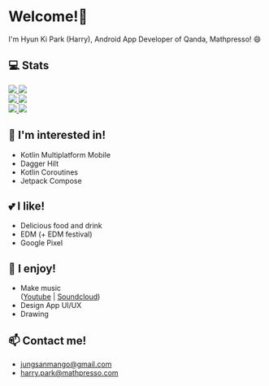 # Welcome!👋
I'm Hyun Ki Park (Harry), Android App Developer of Qanda, Mathpresso! 😄

## 💻 Stats

<a href="https://github.com/itaditya#gh-dark-mode-only">
<img src="https://github-readme-stats.vercel.app/api?username=HarryTylenol&count_private=true&hide_border=true&theme=dark&bg_color=0E1116&icon_color=ffffff#gh-dark-mode-only"/>
</a>

<a href="https://github.com/itaditya##gh-light-mode-only">
<img src="https://github-readme-stats.vercel.app/api?username=HarryTylenol&count_private=true&hide_border=true&theme=light#gh-light-mode-only"/>
</a>

<br/>

<a href="https://github.com/itaditya#gh-dark-mode-only">
<img src="https://github-readme-stats.vercel.app/api/wakatime?username=HarryTylenol&layout=compact&hide_border=true&bg_color=0E1116&icon_color=ffffff&theme=dark#gh-dark-mode-only"/>
</a>

<a href="https://github.com/itaditya##gh-light-mode-only">
<img src="https://github-readme-stats.vercel.app/api/wakatime?username=HarryTylenol&layout=compact&hide_border=true&theme=light#gh-light-mode-only"/>
</a>

<br/>

<a href="https://github.com/itaditya#gh-dark-mode-only">
<img src="https://github-readme-stats.vercel.app/api/top-langs/?username=HarryTylenol&layout=compact&hide_border=true&bg_color=0E1116&icon_color=ffffff&theme=dark#gh-dark-mode-only&langs_count=4"/>
</a>

<a href="https://github.com/itaditya##gh-light-mode-only">
<img src="https://github-readme-stats.vercel.app/api/top-langs/?username=HarryTylenol&langs_count=4&layout=compact&hide_border=true&theme=light#gh-light-mode-only"/>
</a>

## 🔭 I'm interested in!
- Kotlin Multiplatform Mobile
- Dagger Hilt
- Kotlin Coroutines
- Jetpack Compose


## 💕 I like!
- Delicious food and drink
- EDM (+ EDM festival)
- Google Pixel


## 👯 I enjoy!
- Make music <br/>([Youtube](https://www.youtube.com/channel/UCqKBiXiMvMb3e5UE-hWC72w)  |  [Soundcloud](https://soundcloud.com/tylenol-1))
- Design App UI/UX
- Drawing


## 📫 Contact me! 
- jungsanmango@gmail.com
- harry.park@mathpresso.com
